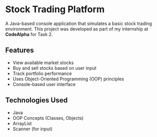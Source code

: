 #  Stock Trading Platform

A Java-based console application that simulates a basic stock trading environment. This project was developed as part of my internship at **CodeAlpha** for Task 2.

##  Features

-  View available market stocks
-  Buy and sell stocks based on user input
-  Track portfolio performance
-  Uses Object-Oriented Programming (OOP) principles
-  Console-based user interface

##  Technologies Used

- Java
- OOP Concepts (Classes, Objects)
- ArrayList
- Scanner (for input)

